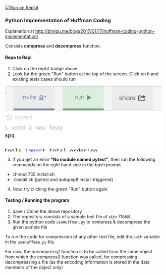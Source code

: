 [![Run on Repl.it](https://repl.it/badge/github/kgashok/huffman-coding)](https://repl.it/github/kgashok/huffman-coding)


### Python Implementation of Huffman Coding

Explanation at http://bhrigu.me/blog/2017/01/17/huffman-coding-python-implementation/

Consists **compress** and **decompress** function.

#### Repo to Repl 
1. Click on the repl.it badge above. 
2. Look for the green "Run" button at the top of the screen. Click on it and existing tests cases should run

![run](/img/runButton.png)

3. If you get an error **"No module named pytest"**, then run the following commands on the right hand side in the bash prompt. 
  - chmod 755 install.sh
  - ./install.sh (pytest and autopep8 install triggered)

4. Now, try clicking the green "Run" button again.

#### Testing / Running the program

1. Save / Clone the above repository
2. The repository consists of a sample text file of size 715kB
3. Run the python code `useHuffman.py` to compress & decompress the given sample file


To run the code for compression of any other text file, edit the `path` variable in the `useHuffman.py` file.


For now, the *decompress()* function is to be called from the same object from which the *compress()* function was called, for compressing-decompressing a file (as the encoding information is stored in the data members of the object only) 

